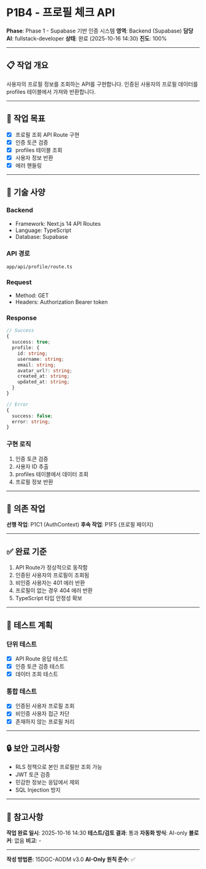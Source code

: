 # P1B4 - 프로필 체크 API

**Phase**: Phase 1 - Supabase 기반 인증 시스템
**영역**: Backend (Supabase)
**담당 AI**: fullstack-developer
**상태**: 완료 (2025-10-16 14:30)
**진도**: 100%

---

## 📋 작업 개요

사용자의 프로필 정보를 조회하는 API를 구현합니다. 인증된 사용자의 프로필 데이터를 profiles 테이블에서 가져와 반환합니다.

---

## 🎯 작업 목표

- [x] 프로필 조회 API Route 구현
- [x] 인증 토큰 검증
- [x] profiles 테이블 조회
- [x] 사용자 정보 반환
- [x] 에러 핸들링

---

## 📐 기술 사양

### Backend
- Framework: Next.js 14 API Routes
- Language: TypeScript
- Database: Supabase

### API 경로
```
app/api/profile/route.ts
```

### Request
- Method: GET
- Headers: Authorization Bearer token

### Response
```typescript
// Success
{
  success: true;
  profile: {
    id: string;
    username: string;
    email: string;
    avatar_url?: string;
    created_at: string;
    updated_at: string;
  }
}

// Error
{
  success: false;
  error: string;
}
```

### 구현 로직
1. 인증 토큰 검증
2. 사용자 ID 추출
3. profiles 테이블에서 데이터 조회
4. 프로필 정보 반환

---

## 🔗 의존 작업

**선행 작업**: P1C1 (AuthContext)
**후속 작업**: P1F5 (프로필 페이지)

---

## ✅ 완료 기준

1. API Route가 정상적으로 동작함
2. 인증된 사용자의 프로필이 조회됨
3. 비인증 사용자는 401 에러 반환
4. 프로필이 없는 경우 404 에러 반환
5. TypeScript 타입 안정성 확보

---

## 📝 테스트 계획

### 단위 테스트
- [x] API Route 응답 테스트
- [x] 인증 토큰 검증 테스트
- [x] 데이터 조회 테스트

### 통합 테스트
- [x] 인증된 사용자 프로필 조회
- [x] 비인증 사용자 접근 차단
- [x] 존재하지 않는 프로필 처리

---

## 🔒 보안 고려사항

- RLS 정책으로 본인 프로필만 조회 가능
- JWT 토큰 검증
- 민감한 정보는 응답에서 제외
- SQL Injection 방지

---

## 📌 참고사항

**작업 완료 일시**: 2025-10-16 14:30
**테스트/검토 결과**: 통과
**자동화 방식**: AI-only
**블로커**: 없음
**비고**: -

---

**작성 방법론**: 15DGC-AODM v3.0
**AI-Only 원칙 준수**: ✅
